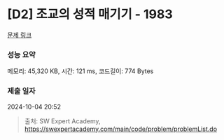 # [D2] 조교의 성적 매기기 - 1983 

[문제 링크](https://swexpertacademy.com/main/code/problem/problemDetail.do?contestProbId=AV5PwGK6AcIDFAUq) 

### 성능 요약

메모리: 45,320 KB, 시간: 121 ms, 코드길이: 774 Bytes

### 제출 일자

2024-10-04 20:52



> 출처: SW Expert Academy, https://swexpertacademy.com/main/code/problem/problemList.do
